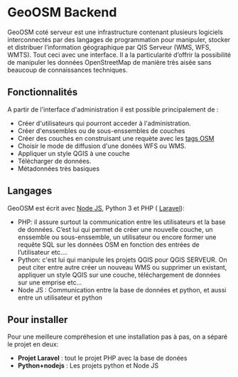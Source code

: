 # GeoOSM Backend
GeoOSM coté serveur est une infrastructure contenant plusieurs logiciels interconnectés par des langages de programmation pour manipuler, stocker et distribuer l’information géographique par QIS Serveur (WMS, WFS, WMTS). Tout ceci avec une interface. Il a la particularité d’offrir la possibilité de manipuler les données OpenStreetMap de manière très aisée sans beaucoup de connaissances techniques.

## Fonctionnalités
A partir de l'interface d'administration il est possible principalement de :
  - Créer d'utilisateurs qui pourront acceder à l'administration.
  - Créer d'enssembles ou de sous-enssembles de couches
  - Créer des couches en construisant une requète avec les [tags OSM](https://wiki.openstreetmap.org/wiki/FR:%C3%89l%C3%A9ments_cartographiques) 
  - Choisir le mode de diffusion d'une donées WFS ou WMS.
  - Appliquer un style QGIS à une couche
  - Télécharger de données. 
  - Métadonnées très basiques
 
## Langages
GeoOSM est écrit avec [Node JS](http://nodejs.org), Python 3 et PHP ( [Laravel](https://laravel.com/)):
  - PHP: il assure surtout la communication entre les utilisateurs et la base de données. C’est lui qui permet de créer une nouvelle couche, un enssemble ou sous-enssemble, un utilisateur ou encore former une requête SQL sur les données OSM en fonction des entrées de l’utilisateur  etc….
  - Python: c'est lui qui manipule les projets QGIS pour QGIS SERVEUR. On peut citer entre autre créer un nouveau WMS ou supprimer un existant, appliquer un style QGIS sur une couche, téléchargement de données sur une emprise etc...
  - Node JS : Communication entre la base de données et python, et aussi entre un utilisateur et python
 
## Pour installer
Pour une meilleure compréhesion et une installation pas à pas, on a séparé le projet en deux:
- **Projet Laravel**  : tout le projet PHP avec la base de donées
- **Python+nodejs** : Les projets python et Node JS


